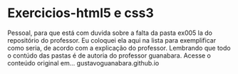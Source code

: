 # Exercicios-html5 e css3
 Pessoal, para que está com duvida sobre a falta da pasta ex005 la do repositório do professor. Eu coloquei ela aqui na lista para exemplificar como seria, de acordo com a explicação do professor. Lembrando que todo o contúdo das pastas é de autoria do professor guanabara. Acesse o conteúdo original em... gustavoguanabara.github.io
